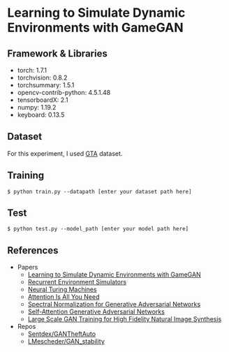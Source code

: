 # Learning to Simulate Dynamic Environments with GameGAN

## Framework & Libraries
- torch: 1.7.1
- torchvision: 0.8.2
- torchsummary: 1.5.1
- opencv-contrib-python: 4.5.1.48
- tensorboardX: 2.1
- numpy: 1.19.2
- keyboard: 0.13.5

## Dataset
For this experiment, I used [GTA](https://github.com/Sentdex/GANTheftAuto/tree/main/data/gtav/gtagan_2_sample) dataset.

## Training
```
$ python train.py --datapath [enter your dataset path here]
```
## Test
```
$ python test.py --model_path [enter your model path here]
```

## References
- Papers
  - [Learning to Simulate Dynamic Environments with GameGAN](https://arxiv.org/abs/2005.12126)<br>
  - [Recurrent Environment Simulators](https://arxiv.org/abs/1704.02254)<br>
  - [Neural Turing Machines](https://arxiv.org/abs/1410.5401)<br>
  - [Attention Is All You Need](https://arxiv.org/abs/1706.03762)<br>
  - [Spectral Normalization for Generative Adversarial Networks](https://arxiv.org/abs/1802.05957)<br>
  - [Self-Attention Generative Adversarial Networks](https://arxiv.org/abs/1805.08318)<br>
  - [Large Scale GAN Training for High Fidelity Natural Image Synthesis](https://arxiv.org/abs/1809.11096)<br>
- Repos
  - [Sentdex/GANTheftAuto](https://github.com/Sentdex/GANTheftAuto)<br>
  - [LMescheder/GAN_stability](https://github.com/LMescheder/GAN_stability)<br>
